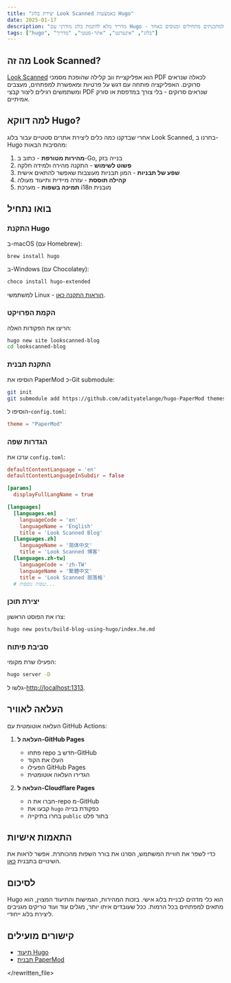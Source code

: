 ```yaml
---
title: "יצירת בלוג Look Scanned באמצעות Hugo"
date: 2025-01-17
description: "מדריך מלא להקמת בלוג מודרני עם Hugo - כלי ליצירת אתרים סטטיים. כולל הכל: מהתקנה ועד העלאה לאוויר, הגדרות והתאמות אישיות - מתאים למתכנתים מתחילים ומנוסים כאחד."
tags: ["hugo", "בלוג", "אינטרנט", "אתר-סטטי", "מדריך"]
---
```


## מה זה Look Scanned?

[Look Scanned](https://lookscanned.io) הוא אפליקציית ווב קלילה שהופכת מסמכי PDF לכאלה שנראים סרוקים. האפליקציה פותחה עם דגש על פרטיות ומאפשרת למפתחים, מעצבים ומשתמשים רגילים ליצור קבצי PDF שנראים סרוקים - בלי צורך במדפסת או סורק אמיתיים.

## למה דווקא Hugo?

אחרי שבדקנו כמה כלים ליצירת אתרים סטטיים עבור בלוג Look Scanned, בחרנו ב-Hugo מהסיבות הבאות:

1. **מהירות מטורפת** - כתוב ב-Go, בנייה בזק
2. **פשוט לשימוש** - התקנה מהירה ולמידה חלקה
3. **שפע של תבניות** - המון תבניות מעוצבות שאפשר להתאים אישית
4. **קהילה תוססת** - עזרה מיידית ותיעוד מעולה
5. **תמיכה בשפות** - מערכת i18n מובנית

## בואו נתחיל

### התקנת Hugo

ב-macOS (עם Homebrew):

```bash
brew install hugo
```

ב-Windows (עם Chocolatey):

```bash
choco install hugo-extended
```

למשתמשי Linux - [הוראות התקנה כאן](https://gohugo.io/installation/linux/).

### הקמת הפרויקט

הריצו את הפקודות האלה:

```bash
hugo new site lookscanned-blog
cd lookscanned-blog
```

### התקנת תבנית

הוסיפו את PaperMod כ-Git submodule:

```bash
git init
git submodule add https://github.com/adityatelange/hugo-PaperMod themes/PaperMod
```

הוסיפו ל-`config.toml`:

```toml
theme = "PaperMod"
```

### הגדרות שפה

ערכו את `config.toml`:

```toml
defaultContentLanguage = 'en'
defaultContentLanguageInSubdir = false

[params]
  displayFullLangName = true

[languages]
  [languages.en]
    languageCode = 'en'
    languageName = 'English'
    title = 'Look Scanned Blog'
  [languages.zh]
    languageName = '简体中文'
    title = 'Look Scanned 博客'
  [languages.zh-tw]
    languageCode = 'zh-TW'
    languageName = '繁體中文'
    title = 'Look Scanned 部落格'
  # שפות נוספות...
```

### יצירת תוכן

צרו את הפוסט הראשון:

```bash
hugo new posts/build-blog-using-hugo/index.he.md
```

### סביבת פיתוח

הפעילו שרת מקומי:

```bash
hugo server -D
```

גלשו ל-[http://localhost:1313](http://localhost:1313).

## העלאה לאוויר

העלאה אוטומטית עם GitHub Actions:

1. **העלאה ל-GitHub Pages**

   - פתחו repo חדש ב-GitHub
   - העלו את הקוד
   - הפעילו GitHub Pages
   - הגדירו העלאה אוטומטית

2. **העלאה ל-Cloudflare Pages**
   - חברו את ה-repo מ-GitHub
   - קבעו את `hugo` כפקודת בנייה
   - בחרו בתיקייה `public` בתור פלט

## התאמות אישיות

כדי לשפר את חוויית המשתמש, הסרנו את בורר השפות מהכותרת. אפשר לראות את השינויים בתבנית [כאן](https://github.com/lookscanned/lookscanned-blog/blob/main/layouts/partials/header.html).

## לסיכום

Hugo הוא כלי מדהים לבניית בלוג אישי. בזכות המהירות, הגמישות והתיעוד המצוין, הוא מתאים למפתחים בכל הרמות. ככל שעובדים איתו יותר, מגלים עוד ועוד טריקים מגניבים ליצירת בלוג ייחודי.

## קישורים מועילים

- [תיעוד Hugo](https://gohugo.io/documentation/)
- [תבנית PaperMod](https://github.com/adityatelange/hugo-PaperMod)

</rewritten_file>
